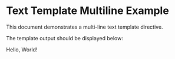 # Text Template Multiline Example

This document demonstrates a multi-line text template directive.

The template output should be displayed below:

Hello, World!